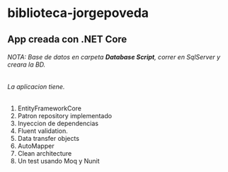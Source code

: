 # biblioteca-jorgepoveda

## App creada con .NET Core

###### NOTA: Base de datos en carpeta **Database Script**, correr en SqlServer y creara la BD.

###### La aplicacion tiene. 

1. EntityFrameworkCore
1. Patron repository implementado
1. Inyeccion de dependencias
1. Fluent validation.
1. Data transfer objects
1. AutoMapper
1. Clean architecture 
1. Un test usando Moq y Nunit
